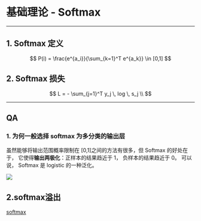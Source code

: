 # 基础理论 - Softmax

---

## 1. Softmax 定义

$$
P(i) = \frac{e^{a_i}}{\sum_{k=1}^T e^{a_k}} \in [0,1]
$$





## 2. Softmax 损失

$$
L = - \sum_{j=1}^T y_j \, log \, s_j  \\
$$

---

## QA

### 1. 为何一般选择 softmax 为多分类的输出层

虽然能够将输出范围概率限制在 [0,1]之间的方法有很多，但 Softmax 的好处在于， 它使得**输出两极化**：正样本的结果趋近于 1， 负样本的结果趋近于 0。 可以说， Softmax 是 logistic 的一种泛化。

![](https://gss0.baidu.com/7Po3dSag_xI4khGko9WTAnF6hhy/zhidao/wh%3D600%2C800/sign=857c395dcb95d143da23ec2543c0ae3a/9d82d158ccbf6c8147d1f9b6bf3eb13532fa408e.jpg)

## 2.softmax溢出

[softmax](https://mp.weixin.qq.com/s?__biz=MzUxMjE1NzA2MA==&mid=2247484250&idx=1&sn=d7a66376604db810a4a0d0b5abf174d2&chksm=f969f7b1ce1e7ea7a618f502ee080c95b88cf6ddc41825a7f1f6c0c8ec795cca3ab482509a1b&mpshare=1&scene=23&srcid=&sharer_sharetime=1584708583379&sharer_shareid=f2db016cbffd15b40e734dd9b7a4efeb#rd)
